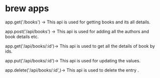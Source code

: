 # brew apps


app.get('/books') -> This api is used for getting books and its all details.


app.post('/api/books') -> This api is used for adding all the authors and book details etc.


app.get('/api/books/:id')-> This api is used to get all the details  of book by ids. 

app.put('/api/books/:id')-> This api is used for updating the values.  


app.delete('/api/books/:id',)-> This api is used to delete the entry .
